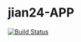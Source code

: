 # jian24-APP
[![Build Status](https://travis-ci.org/krystalzcx/jian24-APP.svg?branch=master)](https://travis-ci.org/krystalzcx/jian24-APP)